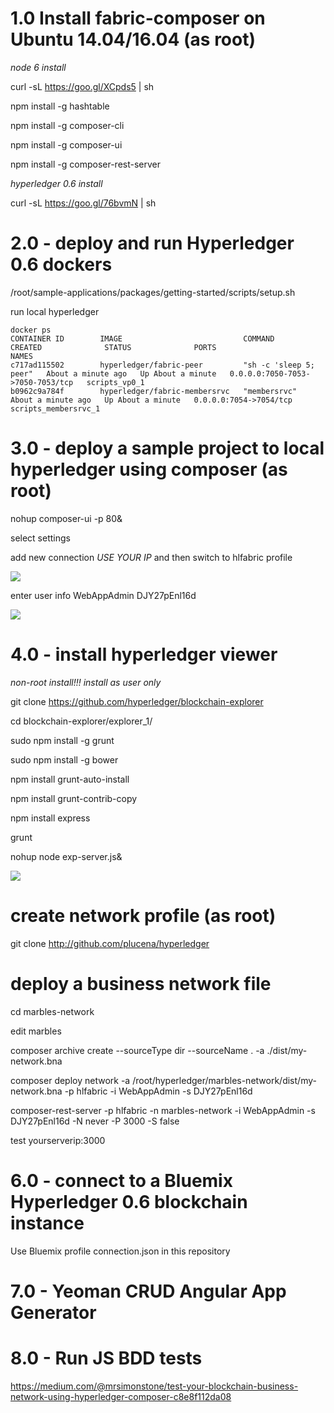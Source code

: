 
# 1.0 Install fabric-composer on  Ubuntu 14.04/16.04 (as root)

_node 6 install_

curl -sL https://goo.gl/XCpds5 | sh

npm install -g hashtable

npm install -g composer-cli

npm install -g composer-ui

npm install -g composer-rest-server

_hyperledger 0.6 install_

curl -sL https://goo.gl/76bvmN | sh

# 2.0 - deploy and run Hyperledger 0.6 dockers

/root/sample-applications/packages/getting-started/scripts/setup.sh 

run local hyperledger

    docker ps
    CONTAINER ID        IMAGE                           COMMAND                  CREATED              STATUS              PORTS                              NAMES
    c717ad115502        hyperledger/fabric-peer         "sh -c 'sleep 5; peer"   About a minute ago   Up About a minute   0.0.0.0:7050-7053->7050-7053/tcp   scripts_vp0_1
    b0962c9a784f        hyperledger/fabric-membersrvc   "membersrvc"             About a minute ago   Up About a minute   0.0.0.0:7054->7054/tcp             scripts_membersrvc_1


# 3.0 - deploy a sample project to local hyperledger using composer (as root)

nohup composer-ui -p 80&

select settings

add new connection *USE YOUR IP* and then switch to hlfabric profile

![](https://raw.githubusercontent.com/plucena/fabric-composer-install/master/con2.png)

enter user info WebAppAdmin DJY27pEnl16d

![](https://raw.githubusercontent.com/plucena/fabric-composer-install/master/con.png)

# 4.0 - install hyperledger viewer

*non-root install!!! install as user only*

git clone https://github.com/hyperledger/blockchain-explorer

cd blockchain-explorer/explorer_1/

sudo npm install -g grunt 

sudo npm install -g bower

npm install grunt-auto-install 

npm install grunt-contrib-copy

npm install express

grunt

nohup node exp-server.js&

![](https://raw.githubusercontent.com/plucena/fabric-composer-install/master/con5.png)


# create network profile (as root)

git clone http://github.com/plucena/hyperledger


# deploy a business network file 


cd marbles-network 

edit marbles

composer archive create --sourceType dir --sourceName . -a ./dist/my-network.bna
 
composer deploy network -a /root/hyperledger/marbles-network/dist/my-network.bna -p hlfabric -i  WebAppAdmin -s DJY27pEnl16d

composer-rest-server -p hlfabric -n marbles-network -i WebAppAdmin -s DJY27pEnl16d -N never -P 3000 -S false

test yourserverip:3000


# 6.0 - connect to a Bluemix Hyperledger 0.6 blockchain instance

Use Bluemix profile connection.json in this repository

# 7.0 - Yeoman CRUD Angular App Generator

# 8.0 - Run JS BDD tests
https://medium.com/@mrsimonstone/test-your-blockchain-business-network-using-hyperledger-composer-c8e8f112da08
